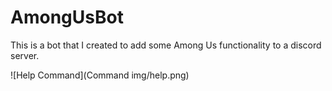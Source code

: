 # AmongUsBot
This is a bot that I created to add some Among Us functionality to a discord server.

![Help Command](Command img/help.png)
